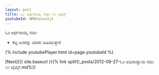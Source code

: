 ```yaml
---
layout: post
title: ಓಂ ಅರ್ಧನಾಯೈ ನಮಃ ೧೧ ಟೈಮ್ಸ್
youtubeId: NM8Xasuo3j4
---
```

 
 
 ಓಂ ಅರ್ಧನಾಯೈ ನಮಃ  
 
 -  ಕೆಟ್ಟ ಜನರನ್ನು ಯಾರು ಹಿಡಿಯುತ್ತಾರೆ 
 
  
 
  
 
 
 
 
 
 


{% include youtubePlayer.html id=page.youtubeId %}
 
[Next]({{ site.baseurl }}{% link  split1/_posts/2012-09-27-ಓಂ ಅಭಿವಾದ್ಯಾಯ ನಮಃ ೧೧ ಟೈಮ್ಸ್.md%})
 
